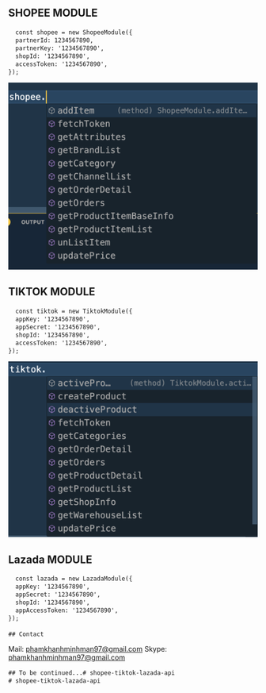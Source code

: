 ## SHOPEE MODULE
```
  const shopee = new ShopeeModule({
  partnerId: 1234567890,
  partnerKey: '1234567890',
  shopId: '1234567890',
  accessToken: '1234567890',
});
```

![alt](./src/assets/shopee.method.png)


## TIKTOK MODULE
```
  const tiktok = new TiktokModule({
  appKey: '1234567890',
  appSecret: '1234567890',
  shopId: '1234567890',
  accessToken: '1234567890',
});
```

![alt](./src/assets/tiktok.method.png)

## Lazada MODULE
```
  const lazada = new LazadaModule({
  appKey: '1234567890',
  appSecret: '1234567890',
  shopId: '1234567890',
  appAccessToken: '1234567890',
});

## Contact
```
Mail: phamkhanhminhman97@gmail.com
Skype: phamkhanhminhman97@gmail.com
```
## To be continued...# shopee-tiktok-lazada-api
# shopee-tiktok-lazada-api
